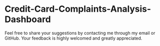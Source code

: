 # Credit-Card-Complaints-Analysis-Dashboard

Feel free to share your suggestions by contacting me through my email or GitHub. Your feedback is highly welcomed and greatly appreciated.

